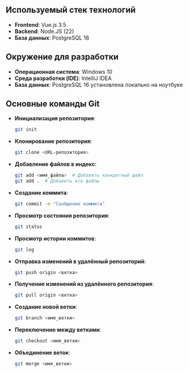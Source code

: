 ## Используемый стек технологий

- **Frontend**: Vue.js 3.5
- **Backend**: Node.JS (22)
- **База данных**: PostgreSQL 16

## Окружение для разработки

- **Операционная система**: Windows 10
- **Среда разработки (IDE)**: IntelliJ IDEA
- **База данных**: PostgreSQL 16 установлена локально на ноутбуке

## Основные команды Git

- **Инициализация репозитория**:
  ```sh
  git init
  ```
- **Клонирование репозитория**:
  ```sh
  git clone <URL-репозитория>
  ```
- **Добавление файлов в индекс**:
  ```sh
  git add <имя_файла>  # Добавить конкретный файл
  git add .  # Добавить все файлы
  ```
- **Создание коммита**:
  ```sh
  git commit -m "Сообщение коммита"
  ```
- **Просмотр состояния репозитория**:
  ```sh
  git status
  ```
- **Просмотр истории коммитов**:
  ```sh
  git log
  ```
- **Отправка изменений в удалённый репозиторий**:
  ```sh
  git push origin <ветка>
  ```
- **Получение изменений из удалённого репозитория**:
  ```sh
  git pull origin <ветка>
  ```
- **Создание новой ветки**:
  ```sh
  git branch <имя_ветки>
  ```
- **Переключение между ветками**:
  ```sh
  git checkout <имя_ветки>
  ```
- **Объединение веток**:
  ```sh
  git merge <имя_ветки>
  ```
